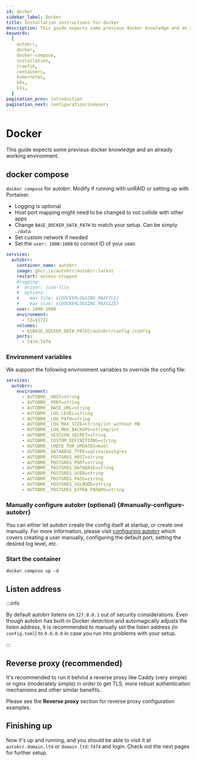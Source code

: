 ```yaml
---
id: docker
sidebar_label: Docker
title: Installation instructions for docker
description: This guide expects some previous docker knowledge and an already working environment.
keywords:
  [
    autobrr,
    docker,
    docker-compose,
    installation,
    traefik,
    containers,
    kubernetes,
    k8s,
    k3s,
  ]
pagination_prev: introduction
pagination_next: configuration/indexers
---
```


# Docker

This guide expects some previous docker knowledge and an already working environment.

## docker compose

`docker compose` for autobrr. Modify if running with unRAID or setting up with Portainer.

- Logging is optional
- Host port mapping might need to be changed to not collide with other apps
- Change `BASE_DOCKER_DATA_PATH` to match your setup. Can be simply `./data`
- Set custom network if needed
- Set the `user: 1000:1000` to correct ID of your user.

```yaml title="docker-compose.yml"
services:
  autobrr:
    container_name: autobrr
    image: ghcr.io/autobrr/autobrr:latest
    restart: unless-stopped
    #logging:
    #  driver: json-file
    #  options:
    #    max-file: ${DOCKERLOGGING_MAXFILE}
    #    max-size: ${DOCKERLOGGING_MAXSIZE}
    user: 1000:1000
    environment:
      - TZ=${TZ}
    volumes:
      - ${BASE_DOCKER_DATA_PATH}/autobrr/config:/config
    ports:
      - 7474:7474
```

### Environment variables

We support the following environment variables to override the config file:

```yaml title="docker-compose.yml"
services:
  autobrr:
    environment:
      - AUTOBRR__HOST=string
      - AUTOBRR__PORT=string
      - AUTOBRR__BASE_URL=string
      - AUTOBRR__LOG_LEVEL=string
      - AUTOBRR__LOG_PATH=string
      - AUTOBRR__LOG_MAX_SIZE=string/int without MB
      - AUTOBRR__LOG_MAX_BACKUPS=string/int
      - AUTOBRR__SESSION_SECRET=string
      - AUTOBRR__CUSTOM_DEFINITIONS=string
      - AUTOBRR__CHECK_FOR_UPDATES=bool
      - AUTOBRR__DATABASE_TYPE=sqlite/postgres
      - AUTOBRR__POSTGRES_HOST=string
      - AUTOBRR__POSTGRES_PORT=string
      - AUTOBRR__POSTGRES_DATABASE=string
      - AUTOBRR__POSTGRES_USER=string
      - AUTOBRR__POSTGRES_PASS=string
      - AUTOBRR__POSTGRES_SSLMODE=string
      - AUTOBRR__POSTGRES_EXTRA_PARAMS=string
```

### Manually configure autobrr (optional) {#manually-configure-autobrr}

You can either let autobrr create the config itself at startup, or create one manually. For more information, please visit [configuring autobrr](../configuration/autobrr.md) which covers creating a user manually, configuring the default port, setting the desired log level, etc.

### Start the container

```shell
docker compose up -d
```

## Listen address

:::info

By default autobrr listens on `127.0.0.1` out of security considerations. Even though autobrr has built-in Docker detection and automagically adjusts the listen address, it is recommended to manually set the listen address (in `config.toml`) to `0.0.0.0` in case you run into problems with your setup.

:::

## Reverse proxy (recommended)

It's recommended to run it behind a reverse proxy like Caddy (very simple) or nginx (moderately simple) in order to get TLS, more robust authentication mechanisms and other similar benefits.

Please see the **Reverse proxy** section for reverse proxy configuration examples.

## Finishing up

Now it's up and running, and you should be able to visit it at `autobrr.domain.ltd` or `domain.ltd:7474` and login. Check out the next pages for further setup.
